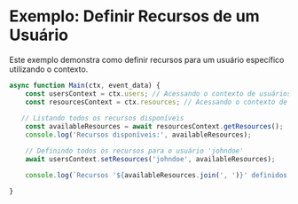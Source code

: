 
# Exemplo: Definir Recursos de um Usuário

Este exemplo demonstra como definir recursos para um usuário específico utilizando o contexto.

```javascript
async function Main(ctx, event_data) {
    const usersContext = ctx.users; // Acessando o contexto de usuários
    const resourcesContext = ctx.resources; // Acessando o contexto de recursos
   
   // Listando todos os recursos disponíveis
    const availableResources = await resourcesContext.getResources();
    console.log('Recursos disponíveis:', availableResources);

    // Definindo todos os recursos para o usuário 'johndoe'
    await usersContext.setResources('johndoe', availableResources);

    console.log(`Recursos '${availableResources.join(', ')}' definidos para o usuário 'johndoe'`);

}
```
